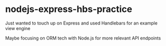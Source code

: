 # nodejs-express-hbs-practice

Just wanted to touch up on Express and used Handlebars for an example view engine

Maybe focusing on ORM tech with Node.js for more relevant API endpoints